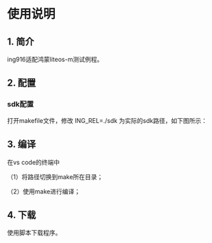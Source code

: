 # 使用说明

## 1. 简介

ing916适配鸿蒙liteos-m测试例程。



## 2. 配置

### sdk配置

打开makefile文件，修改 ING_REL=./sdk 为实际的sdk路径，如下图所示：



## 3. 编译

在vs code的终端中

（1）将路径切换到make所在目录；

（2）使用make进行编译；



## 4. 下载

使用脚本下载程序。
